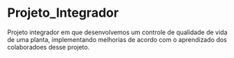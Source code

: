 # Projeto_Integrador

Projeto integrador em que desenvolvemos um controle de qualidade de vida de uma planta, implementando melhorias de acordo com o aprendizado dos colaboradoes desse projeto. 
